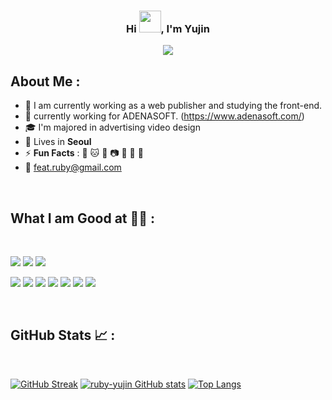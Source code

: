 
<h3 align="center" style="border-bottom:none;">Hi <img src="https://media.giphy.com/media/hvRJCLFzcasrR4ia7z/giphy.gif" width="35">,  I'm Yujin</h3>
<p align="center">
  <img src="https://media2.giphy.com/media/vzO0Vc8b2VBLi/giphy.gif?cid=ecf05e479j3uxwzfh0tqi5apby80ytdfrtsfv76x26svbrnd&rid=giphy.gif&ct=g"/>
</p>

## About Me :

- 🏢 I am currently working as a web publisher and studying the front-end.
- 🏢 currently working for ADENASOFT. (https://www.adenasoft.com/)
- 🎓 I'm majored in advertising video design
- 🏡 Lives in **Seoul**
- ⚡ **Fun Facts** : 🐶 🐱 🍕 📷 🎥 🚞 🌿
- 💌 <feat.ruby@gmail.com>

<br>

## What I am Good at 🧑‍💻 :

<br>

<img src="https://img.icons8.com/color/48/000000/javascript--v1.png"/> <img src="https://img.icons8.com/color/48/react-native.png"/> <img src="https://img.icons8.com/color/48/000000/nextjs.png"/>

<img src="https://img.icons8.com/color/48/000000/html-5--v1.png"/> <img src="https://img.icons8.com/color/48/000000/css3.png"/> <img src="https://img.icons8.com/color/48/000000/sass.png"/> <img src="https://img.icons8.com/color/48/php.png"/> <img src="https://img.icons8.com/color/48/000000/npm.png"/> <img src="https://img.icons8.com/color/48/adobe-photoshop--v1.png"/> <img src="https://img.icons8.com/color/48/adobe-illustrator--v1.png"/>

<br>

## GitHub Stats 📈 :

<br>

[![GitHub Streak](https://github-readme-streak-stats.herokuapp.com?user=ruby-yujin&theme=algolia&date_format=M%20j%5B%2C%20Y%5D)](https://git.io/streak-stats) [![ruby-yujin GitHub stats](https://github-readme-stats.vercel.app/api?username=ruby-yujin&theme=algolia)](https://github.com/ruby-yujin/github-readme-stats) [![Top Langs](https://github-readme-stats.vercel.app/api/top-langs/?username=ruby-yujin&theme=algolia)](https://github.com/ruby-yujin/github-readme-stats) 
<br>


<!--
## Activity Graph 📊 :

<br>

[![Ruby-yujin's github activity graph](https://activity-graph.herokuapp.com/graph?username=ruby-yujin&bg_color=000&color=fff&line=00E676&point=fff&hide_border=true)](https://github.com/ruby-yujin/github-readme-activity-graph)






**ruby-yujin/ruby-yujin** is a ✨ _special_ ✨ repository because its `README.md` (this file) appears on your GitHub profile.

Here are some ideas to get you started:

- 🔭 I’m currently working on ...
- 🌱 I’m currently learning ...
- 👯 I’m looking to collaborate on ...
- 🤔 I’m looking for help with ...
- 💬 Ask me about ...
- 📫 How to reach me: ...
- 😄 Pronouns: ...
- ⚡ Fun fact: ...
-->
